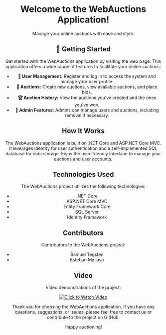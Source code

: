 <!DOCTYPE html>
<html>
<head>
    <style>
        .center-text {
            text-align: center;
        }
    </style>
</head>
<body>

<h1 class="center-text">Welcome to the WebAuctions Application!</h1>
<p class="center-text">Manage your online auctions with ease and style. </p>

<h2 class="center-text">🚀 Getting Started</h2>
<p class="center-text">Get started with the WebAuctions application by visiting the web page. This application offers a wide range of features to facilitate your online auctions:</p>

<ul class="center-text">
    <li><strong>🔗 User Management:</strong> Register and log in to access the system and manage your user profile.</li>
    <li><strong>🛒 Auctions:</strong> Create new auctions, view available auctions, and place bids.</li>
    <li><strong>🏆 Auction History:</strong> View the auctions you've created and the ones you've won.</li>
    <li><strong>🔧 Admin Features:</strong> Admins can manage users and auctions, including removal if necessary.</li>
</ul>

<h2 class="center-text">How It Works</h2>
<p class="center-text">The WebAuctions application is built on .NET Core and ASP.NET Core MVC. It leverages Identity for user authentication and a self-implemented SQL database for data storage. Enjoy the user-friendly interface to manage your auctions and user accounts.</p>

<h2 class="center-text">Technologies Used</h2>
<p class="center-text">The WebAuctions project utilizes the following technologies:</p>

<ul class="center-text">
    <li>.NET Core</li>
    <li>ASP.NET Core MVC</li>
    <li>Entity Framework Core</li>
    <li>SQL Server</li>
    <li>Identity Framework</li>
</ul>

<h2 class="center-text">Contributors</h2>
<p class="center-text">Contributors to the WebAuctions project:</p>
<ul class="center-text">
    <li>Samuel Tegsten</li>
    <li>Esteban Masaya</li>
</ul>

<h2 class="center-text">Video</h2>
<p class="center-text">Video demonstrations of the project:</p>
<p class="center-text">
    <a href="https://www.youtube.com/watch?v=Tb82G0tqd3k">
        <img src="https://img.youtube.com/vi/Tb82G0tqd3k/0.jpg" alt="Click to Watch Video">
    </a>
</p>

<p class="center-text">Thank you for choosing the WebAuctions application. If you have any questions, suggestions, or issues, please feel free to contact us or contribute to the project on GitHub.</p>

<p class="center-text">Happy auctioning!</p>
</body>
</html>
